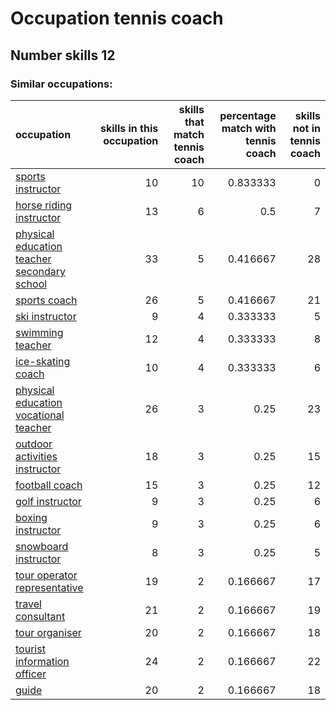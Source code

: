 # Occupation tennis coach
## Number skills 12
### Similar occupations:
| occupation                                                                                    |   skills in this occupation |   skills that match tennis coach |   percentage match with tennis coach |   skills not in tennis coach |
|:----------------------------------------------------------------------------------------------|----------------------------:|---------------------------------:|-------------------------------------:|-----------------------------:|
| [sports instructor](sports_instructor.md)                                                     |                          10 |                               10 |                             0.833333 |                            0 |
| [horse riding instructor](horse_riding_instructor.md)                                         |                          13 |                                6 |                             0.5      |                            7 |
| [physical education teacher secondary school](physical_education_teacher_secondary_school.md) |                          33 |                                5 |                             0.416667 |                           28 |
| [sports coach](sports_coach.md)                                                               |                          26 |                                5 |                             0.416667 |                           21 |
| [ski instructor](ski_instructor.md)                                                           |                           9 |                                4 |                             0.333333 |                            5 |
| [swimming teacher](swimming_teacher.md)                                                       |                          12 |                                4 |                             0.333333 |                            8 |
| [ice-skating coach](ice-skating_coach.md)                                                     |                          10 |                                4 |                             0.333333 |                            6 |
| [physical education vocational teacher](physical_education_vocational_teacher.md)             |                          26 |                                3 |                             0.25     |                           23 |
| [outdoor activities instructor](outdoor_activities_instructor.md)                             |                          18 |                                3 |                             0.25     |                           15 |
| [football coach](football_coach.md)                                                           |                          15 |                                3 |                             0.25     |                           12 |
| [golf instructor](golf_instructor.md)                                                         |                           9 |                                3 |                             0.25     |                            6 |
| [boxing instructor](boxing_instructor.md)                                                     |                           9 |                                3 |                             0.25     |                            6 |
| [snowboard instructor](snowboard_instructor.md)                                               |                           8 |                                3 |                             0.25     |                            5 |
| [tour operator representative](tour_operator_representative.md)                               |                          19 |                                2 |                             0.166667 |                           17 |
| [travel consultant](travel_consultant.md)                                                     |                          21 |                                2 |                             0.166667 |                           19 |
| [tour organiser](tour_organiser.md)                                                           |                          20 |                                2 |                             0.166667 |                           18 |
| [tourist information officer](tourist_information_officer.md)                                 |                          24 |                                2 |                             0.166667 |                           22 |
| [guide](guide.md)                                                                             |                          20 |                                2 |                             0.166667 |                           18 |
